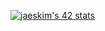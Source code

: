 [![jaeskim's 42 stats](https://badge42.herokuapp.com/api/project/ngenoud/ft_printf)](https://github.com/JaeSeoKim/badge42)
